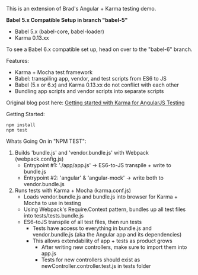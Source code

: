 This is an extension of Brad's Angular + Karma testing demo.

**Babel 5.x Compatible Setup in branch "babel-5"**
- Babel 5.x (babel-core, babel-loader)
- Karma 0.13.xx

To see a Babel 6.x compatible set up, head on over to the "babel-6" branch.

Features:
- Karma + Mocha test framework
- Babel: transpiling app, vendor, and test scripts from ES6 to JS
- Babel (5.x or 6.x) and Karma 0.13.xx do not conflict with each other
- Bundling app scripts and vendor scripts into separate scripts

Original blog post here: [Getting started with Karma for AngularJS Testing](http://www.bradoncode.com/blog/2015/05/19/karma-angularjs-testing/)

Getting Started:

```
npm install
npm test
```

Whats Going On in "NPM TEST":

1. Builds 'bundle.js' and 'vendor.bundle.js' with Webpack (webpack.config.js)
	- Entrypoint #1: './app/app.js' -> ES6-to-JS transpile + write to bundle.js
	- Entrypoint #2: 'angular' & 'angular-mock' -> write both to vendor.bundle.js
2. Runs tests with Karma + Mocha (karma.conf.js)
	- Loads vendor.bundle.js and bundle.js into browser for Karma + Mocha to use in testing
	- Using Webpack's Require.Context pattern, bundles up all test files into tests/tests.bundle.js
	- ES6-toJS transpile of all test files, then run tests
		- Tests have access to everything in bundle.js and vendor.bundle.js (aka the Angular app and its dependencies)
		- This allows extendability of app + tests as product grows
			- After writing new controllers, make sure to import them into app.js
			- Tests for new controllers should exist as newController.controller.test.js in tests folder